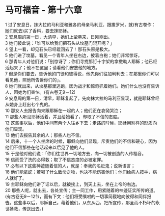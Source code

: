 # 马可福音 - 第十六章
  
 1 过了安息日，抹大拉的马利亚和雅各的母亲马利亚，跟撒罗米，就(有古卷作：她们就去)买了香料，要去抹耶稣。  
 2 安息周的第一日，大清早，她们上茔墓来，日刚刚出。  
 3 她们彼此说：「谁可以给我们把石头从坟墓门辊开呢？」  
 4 望上一看，却见石头已经辊回去了！那石头原是极大。  
 5 他们进了坟墓，看见一个青年人坐在右边，披着白袍；她们非常惊讶。  
 6 那青年人对他们说：「别惊讶了；你们寻找那钉十字架的拿撒勒人耶稣；他已经活起来了；他不在这里；请看他们安放他的地方。  
 7 但是你们要去，告诉他的门徒和彼得说，他先你们往加利利去；在那里你们可以看见他，照他所告诉你们的」。  
 8 她们就出来，从坟墓那里逃跑，因为战才和惊奇抓着她们。她们什么也没有告诉人，因她为们害怕。(有古卷无9－12)  
 9 安息周的第一日，清早，耶稣复起了，先向抹大拉的马利亚显现，就是耶稣曾经从她身上赶出七个鬼的。  
 10 那女人去报告向来跟耶稣在一起的人；他们正在哀恸哭泣；  
 11 那些人听见耶稣活着，并且给她看了，却取了不信的态度。  
 12 这些事以后，他们中间有两个人往乡下去；走路的时候，耶稣用别样的形质向他们显现。  
 13 他们去报告其余的人；那些人也不信。  
 14 后来，十一个人坐席的时候，耶稣向他们显现，斥责他们的不信和硬心，因为他们不信那些在他活起来以后见了他的人。  
 15 于是他对他们说：「你们往世界一切地方去，向一切被创造的人传福音。  
 16 信而受了洗的必得救；取了不信态度的必被定罪。  
 17 必有以下这些神迹随着信的人，就是：奉我的名赶鬼；说新语言；  
 18 他们能拿蛇；若喝了什么致命之物，也决不能伤害他们；他们给病人按手，病人就好了。  
 19 主耶稣向他们讲了话以后，就被接上，到天上去，坐在上帝的右边。  
 20 那些人呢，就出去，各处宣传；主一同工作，用紧随着的神迹证实所传的道。(有古卷无9－12节，而有下文：他们将受嘱咐的一切事简截地向彼得和同伴报告。这些事以后，耶稣自己，藉着他们，从东从西，把所宣传，那圣而不朽坏的永世拯救，传送出去。)